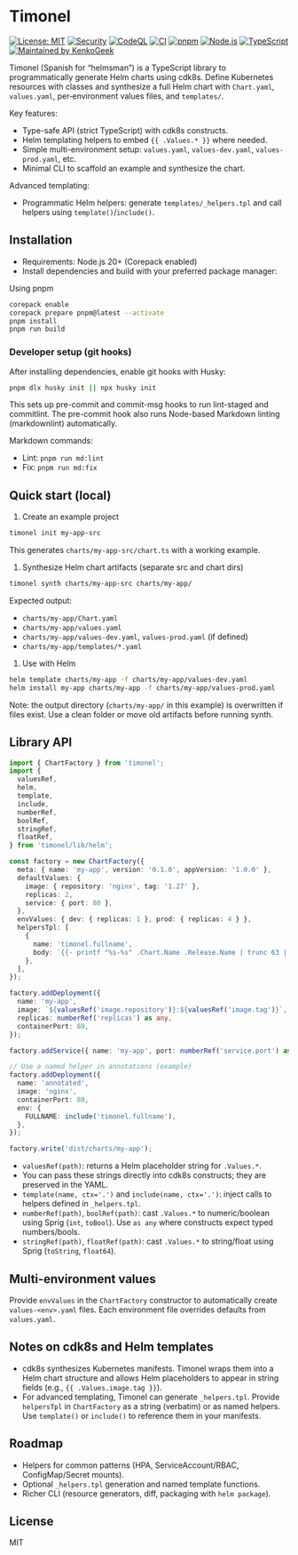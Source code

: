 # Timonel

[![License: MIT][license-badge]][license-url]
[![Security][security-badge]][security-url]
[![CodeQL][codeql-badge]][codeql-url]
[![CI][ci-badge]][ci-url]
[![pnpm][pnpm-badge]][pnpm-url]
[![Node.js][node-badge]][node-url]
[![TypeScript][ts-badge]][ts-url]
[![Maintained by KenkoGeek][maintained-badge]][maintained-url]

Timonel (Spanish for “helmsman”) is a TypeScript library to programmatically
generate Helm charts using cdk8s. Define Kubernetes resources with classes and
synthesize a full Helm chart with `Chart.yaml`, `values.yaml`, per‑environment
values files, and `templates/`.

Key features:

- Type-safe API (strict TypeScript) with cdk8s constructs.
- Helm templating helpers to embed `{{ .Values.* }}` where needed.
- Simple multi-environment setup: `values.yaml`, `values-dev.yaml`, `values-prod.yaml`, etc.
- Minimal CLI to scaffold an example and synthesize the chart.

Advanced templating:

- Programmatic Helm helpers: generate `templates/_helpers.tpl` and call helpers using `template()`/`include()`.

## Installation

- Requirements: Node.js 20+ (Corepack enabled)
- Install dependencies and build with your preferred package manager:

Using pnpm

```bash
corepack enable
corepack prepare pnpm@latest --activate
pnpm install
pnpm run build
```

### Developer setup (git hooks)

After installing dependencies, enable git hooks with Husky:

```bash
pnpm dlx husky init || npx husky init
```

This sets up pre-commit and commit-msg hooks to run lint-staged and commitlint.
The pre-commit hook also runs Node-based Markdown linting (markdownlint)
automatically.

Markdown commands:

- Lint: `pnpm run md:lint`
- Fix: `pnpm run md:fix`

## Quick start (local)

1. Create an example project

```bash
timonel init my-app-src
```

This generates `charts/my-app-src/chart.ts` with a working example.

1. Synthesize Helm chart artifacts (separate src and chart dirs)

```bash
timonel synth charts/my-app-src charts/my-app/
```

Expected output:

- `charts/my-app/Chart.yaml`
- `charts/my-app/values.yaml`
- `charts/my-app/values-dev.yaml`, `values-prod.yaml` (if defined)
- `charts/my-app/templates/*.yaml`

1. Use with Helm

```bash
helm template charts/my-app -f charts/my-app/values-dev.yaml
helm install my-app charts/my-app -f charts/my-app/values-prod.yaml
```

Note: the output directory (`charts/my-app/` in this example) is overwritten if files
exist. Use a clean folder or move old artifacts before running synth.

## Library API

```typescript
import { ChartFactory } from 'timonel';
import {
  valuesRef,
  helm,
  template,
  include,
  numberRef,
  boolRef,
  stringRef,
  floatRef,
} from 'timonel/lib/helm';

const factory = new ChartFactory({
  meta: { name: 'my-app', version: '0.1.0', appVersion: '1.0.0' },
  defaultValues: {
    image: { repository: 'nginx', tag: '1.27' },
    replicas: 2,
    service: { port: 80 },
  },
  envValues: { dev: { replicas: 1 }, prod: { replicas: 4 } },
  helpersTpl: [
    {
      name: 'timonel.fullname',
      body: `{{- printf "%s-%s" .Chart.Name .Release.Name | trunc 63 | trimSuffix "-" -}}`,
    },
  ],
});

factory.addDeployment({
  name: 'my-app',
  image: `${valuesRef('image.repository')}:${valuesRef('image.tag')}`,
  replicas: numberRef('replicas') as any,
  containerPort: 80,
});

factory.addService({ name: 'my-app', port: numberRef('service.port') as any });

// Use a named helper in annotations (example)
factory.addDeployment({
  name: 'annotated',
  image: 'nginx',
  containerPort: 80,
  env: {
    FULLNAME: include('timonel.fullname'),
  },
});

factory.write('dist/charts/my-app');
```

- `valuesRef(path)`: returns a Helm placeholder string for `.Values.*`.
- You can pass these strings directly into cdk8s constructs; they are preserved in the YAML.
- `template(name, ctx='.')` and `include(name, ctx='.')`: inject calls to helpers defined in `_helpers.tpl`.
- `numberRef(path)`, `boolRef(path)`: cast `.Values.*` to numeric/boolean using Sprig
  (`int`, `toBool`). Use `as any` where constructs expect typed numbers/bools.
- `stringRef(path)`, `floatRef(path)`: cast `.Values.*` to string/float using Sprig
  (`toString`, `float64`).

## Multi-environment values

Provide `envValues` in the `ChartFactory` constructor to automatically create
`values-<env>.yaml` files. Each environment file overrides defaults from
`values.yaml`.

## Notes on cdk8s and Helm templates

- cdk8s synthesizes Kubernetes manifests. Timonel wraps them into a Helm chart
  structure and allows Helm placeholders to appear in string fields (e.g.,
  `{{ .Values.image.tag }}`).
- For advanced templating, Timonel can generate `_helpers.tpl`. Provide `helpersTpl`
  in `ChartFactory` as a string (verbatim) or as named helpers. Use `template()` or `include()`
  to reference them in your manifests.

## Roadmap

- Helpers for common patterns (HPA, ServiceAccount/RBAC, ConfigMap/Secret mounts).
- Optional `_helpers.tpl` generation and named template functions.
- Richer CLI (resource generators, diff, packaging with `helm package`).

## License

MIT

<!-- Badges section -->

[license-badge]: https://img.shields.io/badge/License-MIT-yellow.svg
[license-url]: https://opensource.org/licenses/MIT
[security-badge]: https://img.shields.io/badge/Security-Policy-2ea44f?logo=security&logoColor=fff
[security-url]: SECURITY.md
[pnpm-badge]: https://img.shields.io/badge/pm-pnpm-ffd95a?logo=pnpm&logoColor=fff&labelColor=24292e
[pnpm-url]: https://pnpm.io/
[node-badge]: https://img.shields.io/badge/node-%3E%3D20-339933?logo=node.js&logoColor=fff
[node-url]: https://nodejs.org/
[ts-badge]: https://img.shields.io/badge/TypeScript-5.x-3178C6?logo=typescript&logoColor=fff
[ts-url]: https://www.typescriptlang.org/
[maintained-badge]: https://img.shields.io/badge/maintained%20by-KenkoGeek-6C78AF?style=flat
[maintained-url]: https://github.com/kenkogeek/
[ci-badge]: https://github.com/KenkoGeek/timonel/actions/workflows/ci.yml/badge.svg?branch=main
[ci-url]: https://github.com/KenkoGeek/timonel/actions/workflows/ci.yml
[codeql-badge]: https://github.com/KenkoGeek/timonel/actions/workflows/codeql.yml/badge.svg
[codeql-url]: https://github.com/KenkoGeek/timonel/actions/workflows/codeql.yml

